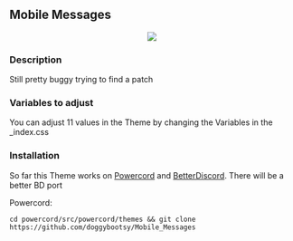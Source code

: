 ## Mobile Messages

<p align="center">
    <img src="https://i.imgur.com/VBE49wL.png">
</p>

### Description
Still pretty buggy trying to find a patch

### Variables to adjust
You can adjust 11 values in the Theme by changing the Variables in the _index.css 



### Installation
So far this Theme works on [Powercord](https://github.com/powercord-org/powercord) and [BetterDiscord](https://www.betterdiscord.net/).
There will be a better BD port

Powercord:

```cd powercord/src/powercord/themes && git clone https://github.com/doggybootsy/Mobile_Messages```
<!--
cd ~/Library/Preferences/BetterDiscord/themes && git clone https://github.com/doggybootsy/Mobile_Messages/blob/main/Mobile%20Discord.theme.css
-->
